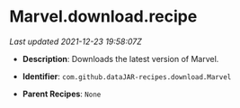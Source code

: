 # Marvel.download.recipe

_Last updated 2021-12-23 19:58:07Z_

- **Description**: Downloads the latest version of Marvel.

- **Identifier**: `com.github.dataJAR-recipes.download.Marvel`

- **Parent Recipes**: `None`
